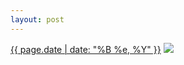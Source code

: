 ```yaml
---
layout: post
---
```


<p>
  <time><a href="/540">{{ page.date | date: "%B %e, %Y" }}</a></time>
  <a href="/540"><img src="{{ site.assets_url }}/540-480.jpg" srcset="{{ site.assets_url }}/540-240.jpg 240w, {{ site.assets_url }}/540-480.jpg 480w, {{ site.assets_url }}/540-720.jpg 720w, {{ site.assets_url }}/540-960.jpg 960w" sizes="(min-width: 700px) 50vw, calc(100vw - 2rem)" /></a>
</p>
